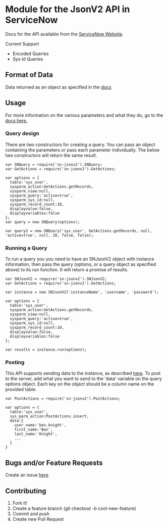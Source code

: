 # Module for the JsonV2 API in ServiceNow

Docs for the API available from the [ServiceNow Website](https://docs.servicenow.com/bundle/istanbul-servicenow-platform/page/integrate/inbound-other-web-services/concept/c_JSONv2WebService.html).

Current Support

- Encoded Queries
- Sys Id Queries

## Format of Data

Data returned as an object as specified in the [docs](https://docs.servicenow.com/bundle/istanbul-servicenow-platform/page/integrate/inbound-other-web-services/concept/c_JSONObjectFormat.html)

## Usage

For more information on the various parameters and what they do, go to the [docs here.](https://docs.servicenow.com/bundle/istanbul-servicenow-platform/page/integrate/inbound-other-web-services/concept/c_ActionParameters.html)

### Query design

There are two constructors for creating a query. You can pass an object containing the parameters or pass each parameter individually. The below two constructors will return the same result.

```#Javascript
var SNQuery = require('sn-jsonv2').SNQuery;
var GetActions = require('sn-jsonv2').GetActions;

var options = {
  table:'sys_user',
  sysparm_action:GetActions.getRecords,
  sysparm_view:null,
  sysparm_query:'active=true',
  sysparm_sys_id:null,
  sysparm_record_count:10,
  displayvalue:false,
  displayvariables:false
};
var query = new SNQuery(options);

var query2 = new SNQuery('sys_user', GetActions.getRecords, null, 'active=true', null, 10, false, false);
```

### Running a Query

To run a query you you need to have an SNJsonV2 object with instance information, then pass the query (options, or a query object as specified above) to its run function. It will return a promise of results.

```#Javascript
var SNJsonV2 = require('sn-jsonv2').SNJsonV2;
var GetActions = require('sn-jsonv2').GetActions;

var instance = new SNJsonV2('instanceName', 'username', 'password');

var options = {
  table:'sys_user',
  sysparm_action:GetActions.getRecords,
  sysparm_view:null,
  sysparm_query:'active=true',
  sysparm_sys_id:null,
  sysparm_record_count:10,
  displayvalue:false,
  displayvariables:false
};

var results = instance.run(options);
```

### Posting

This API supports sending data to the instance, as described [here](https://docs.servicenow.com/bundle/istanbul-servicenow-platform/page/integrate/inbound-other-web-services/concept/c_DataModificationAPI.html). To post to the server, add what you want to send to the 'data' variable on the query options object. Each key on the object should be a column name on the provided table.

```#Javascript
var PostActions = require('sn-jsonv2').PostActions;

var options = {
  table:'sys_user',
  sys_parm_action:PostActions.insert,
  data:{
    user_name:'ben.knight',
    first_name:'Ben',
    last_name:'Knight',
    ...
  }
}
```

## Bugs and/or Feature Requests

Create an issue [here](https://github.com/benthomasknight/sn-jsonv2/issues).

## Contributing

1. Fork it!
1. Create a feature branch (git checkout -b cool-new-feature)
1. Commit and push
1. Create new Pull Request
